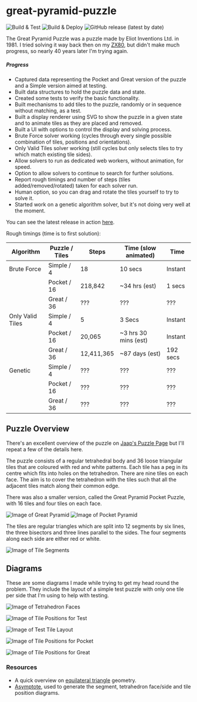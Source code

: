 # great-pyramid-puzzle

![Build & Test](https://github.com/RatJuggler/great-pyramid-puzzle/workflows/Build%20&%20Test/badge.svg)
![Build & Deploy](https://github.com/RatJuggler/great-pyramid-puzzle/workflows/Build%20&%20Deploy/badge.svg)
![GitHub release (latest by date)](https://img.shields.io/github/v/release/RatJuggler/great-pyramid-puzzle)

The Great Pyramid Puzzle was a puzzle made by Eliot Inventions Ltd. in 1981. I tried solving it way back then on my 
[ZX80](https://en.wikipedia.org/wiki/ZX80), but didn't make much progress, so nearly 40 years later I'm trying again.

##### Progress
- Captured data representing the Pocket and Great version of the puzzle and a Simple version aimed at testing.
- Built data structures to hold the puzzle data and state.
- Created some tests to verify the basic functionality.
- Built mechanisms to add tiles to the puzzle, randomly or in sequence without matching, as a test.
- Built a display renderer using SVG to show the puzzle in a given state and to animate tiles as they are placed and removed.
- Built a UI with options to control the display and solving process.
- Brute Force solver working (cycles through every single possible combination of tiles, positions and orientations).
- Only Valid Tiles solver working (still cycles but only selects tiles to try which match existing tile sides).
- Allow solvers to run as dedicated web workers, without animation, for speed.
- Option to allow solvers to continue to search for further solutions.
- Report rough timings and number of steps (tiles added/removed/rotated) taken for each solver run.
- Human option, so you can drag and rotate the tiles yourself to try to solve it.
- Started work on a genetic algorithm solver, but it's not doing very well at the moment.

You can see the latest release in action [here](https://ratjuggler.github.io/great-pyramid-puzzle/).

Rough timings (time is to first solution):

| Algorithm        | Puzzle / Tiles | Steps      | Time (slow animated) | Time     |
| ---------------- | -------------- | ---------- | -------------------- | -------- |
| Brute Force      | Simple / 4     | 18         | 10 secs              | Instant  |
|                  | Pocket / 16    | 218,842    | ~34 hrs (est)        | 1 secs   |
|                  | Great / 36     | ???        | ???                  | ???      |
| Only Valid Tiles | Simple / 4     | 5          | 3 Secs               | Instant  |
|                  | Pocket / 16    | 20,065     | ~3 hrs 30 mins (est) | Instant  |
|                  | Great / 36     | 12,411,365 | ~87 days (est)       | 192 secs |
| Genetic          | Simple / 4     | ???        | ???                  | ???      |
|                  | Pocket / 16    | ???        | ???                  | ???      |
|                  | Great / 36     | ???        | ???                  | ???      |

## Puzzle Overview
There's an excellent overview of the puzzle on [Jaap's Puzzle Page](https://www.jaapsch.net/puzzles/pyramid.htm) but I'll repeat a
few of the details here.

The puzzle consists of a regular tetrahedral body and 36 loose triangular tiles that are coloured with red and white patterns. 
Each tile has a peg in its centre which fits into holes on the tetrahedron. There are nine tiles on each face. The aim is to cover
the tetrahedron with the tiles such that all the adjacent tiles match along their common edge.

There was also a smaller version, called the Great Pyramid Pocket Puzzle, with 16 tiles and four tiles on each face.

![Image of Great Pyramid](https://raw.githubusercontent.com/RatJuggler/great-pyramid-puzzle/main/images/great-pyramid.jpg)
![Image of Pocket Pyramid](https://raw.githubusercontent.com/RatJuggler/great-pyramid-puzzle/main/images/pocket-pyramid.jpg)

The tiles are regular triangles which are split into 12 segments by six lines, the three bisectors and three lines parallel to the
sides. The four segments along each side are either red or white.

![Image of Tile Segments](https://raw.githubusercontent.com/RatJuggler/great-pyramid-puzzle/main/images/tile-segments.svg)

## Diagrams
These are some diagrams I made while trying to get my head round the problem. They include the layout of a simple test puzzle with
only one tile per side that I'm using to help with testing.

![Image of Tetrahedron Faces](https://raw.githubusercontent.com/RatJuggler/great-pyramid-puzzle/main/images/tetrahedron-faces.svg)

![Image of Tile Positions for Test](https://raw.githubusercontent.com/RatJuggler/great-pyramid-puzzle/main/images/tile-positions-test.svg)

![Image of Test Tile Layout](https://raw.githubusercontent.com/RatJuggler/great-pyramid-puzzle/main/images/tile-test-layout.svg)

![Image of Tile Positions for Pocket](https://raw.githubusercontent.com/RatJuggler/great-pyramid-puzzle/main/images/tile-positions-pocket.svg)

![Image of Tile Positions for Great](https://raw.githubusercontent.com/RatJuggler/great-pyramid-puzzle/main/images/tile-positions-great.svg)

### Resources
- A quick overview on [equilateral triangle](https://en.wikipedia.org/wiki/Equilateral_triangle) geometry.
- [Asymptote](https://asymptote.sourceforge.io/), used to generate the segment, tetrahedron face/side and tile position diagrams.
